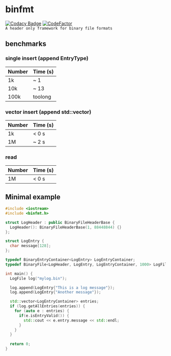 # binfmt
[![Codacy Badge](https://api.codacy.com/project/badge/Grade/93012ab1a2a6432c8c89d6cf0435a138)](https://app.codacy.com/gh/nbdy/binfmt?utm_source=github.com&utm_medium=referral&utm_content=nbdy/binfmt&utm_campaign=Badge_Grade_Settings)
[![CodeFactor](https://www.codefactor.io/repository/github/nbdy/binfmt/badge)](https://www.codefactor.io/repository/github/nbdy/binfmt)
<br>
`A header only framework for binary file formats`
## benchmarks
### single insert (append EntryType)
|Number|Time (s)|
|------|---------|
|1k    |~ 1      |
|10k   |~ 13     |
|100k  |toolong  |

### vector insert (append std::vector<EntryType>)
|Number|Time (s)|
|------|---------|
|1k    |< 0 s    |
|1M    |~ 2 s    |

### read 
|Number|Time (s)|
|------|---------|
|1M    |< 0 s    |

## Minimal example
```c++
#include <iostream>
#include <binfmt.h>

struct LogHeader : public BinaryFileHeaderBase {
  LogHeader(): BinaryFileHeaderBase(1, 88448844) {}
};

struct LogEntry {
  char message[128];
};

typedef BinaryEntryContainer<LogEntry> LogEntryContainer;
typedef BinaryFile<LogHeader, LogEntry, LogEntryContainer, 1000> LogFile;

int main() {
  LogFile log("mylog.bin");

  log.append(LogEntry{"This is a log message"});
  log.append(LogEntry{"Another message"});

  std::vector<LogEntryContainer> entries;
  if (log.getAllEntries(entries)) {
    for (auto e : entries) {
      if(e.isEntryValid()) {
        std::cout << e.entry.message << std::endl;
      }
    }
  }
  
  return 0;
}
```